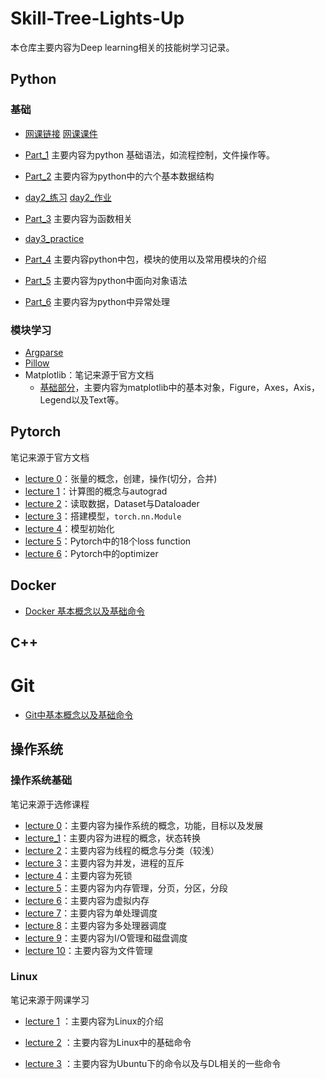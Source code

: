 # Skill-Tree-Lights-Up

本仓库主要内容为Deep learning相关的技能树学习记录。

## Python

### 基础

- [网课链接](https://www.bilibili.com/video/BV1j7411e7MD)  [网课课件](https://book.apeland.cn/details/329/)

- [Part_1](https://github.com/NaCl-Ocean/Skill-Tree-Lights-Up/blob/master/Python/part_1.md) 主要内容为python 基础语法，如流程控制，文件操作等。
- [Part_2](https://github.com/NaCl-Ocean/Skill-Tree-Lights-Up/blob/master/Python/part_2.md) 主要内容为python中的六个基本数据结构
- [day2_练习](https://github.com/NaCl-Ocean/Skill-Tree-Lights-Up/blob/master/Python/day2_practice.ipynb)     [day2_作业](https://github.com/NaCl-Ocean/Skill-Tree-Lights-Up/blob/master/Python/day2_homework.py)  
- [Part_3](https://github.com/NaCl-Ocean/Skill-Tree-Lights-Up/blob/master/Python/part_3.md)   主要内容为函数相关
- [day3_practice](https://github.com/NaCl-Ocean/Skill-Tree-Lights-Up/blob/master/Python/code/day3_practice.ipynb)
- [Part_4](https://github.com/NaCl-Ocean/Skill-Tree-Lights-Up/blob/master/Python/part_4.md)   主要内容python中包，模块的使用以及常用模块的介绍
- [Part_5](https://github.com/NaCl-Ocean/Skill-Tree-Lights-Up/blob/master/Python/part_5.md)   主要内容为python中面向对象语法
- [Part_6](https://github.com/NaCl-Ocean/Skill-Tree-Lights-Up/blob/master/Python/part_6.md)    主要内容为python中异常处理

### 模块学习

- [Argparse](https://github.com/NaCl-Ocean/Skill-Tree-Lights-Up/blob/master/Python/argparse.md)
- [Pillow](https://github.com/NaCl-Ocean/Skill-Tree-Lights-Up/blob/master/Python/Pillow.md)
- Matplotlib：笔记来源于官方文档
  - [基础部分](https://github.com/NaCl-Ocean/Skill-Tree-Lights-Up/blob/master/Python/matplotlib/matplotlib_base.md)，主要内容为matplotlib中的基本对象，Figure，Axes，Axis，Legend以及Text等。

## Pytorch

笔记来源于官方文档

- [lecture 0](https://github.com/NaCl-Ocean/Skill-Tree-Lights-Up/blob/master/Python/pytorch/lecture_0.md)：张量的概念，创建，操作(切分，合并)
- [lecture 1](https://github.com/NaCl-Ocean/Skill-Tree-Lights-Up/blob/master/Python/pytorch/lecture_1.md)：计算图的概念与autograd
- [lecture 2](https://github.com/NaCl-Ocean/Skill-Tree-Lights-Up/blob/master/Python/pytorch/lecture_2.md)：读取数据，Dataset与Dataloader
- [lecture 3](https://github.com/NaCl-Ocean/Skill-Tree-Lights-Up/blob/master/Python/pytorch/lecture_3.md)：搭建模型，`torch.nn.Module`
- [lecture 4](https://github.com/NaCl-Ocean/Skill-Tree-Lights-Up/blob/master/Python/pytorch/lecture_3.md)：模型初始化
- [lecture 5](https://github.com/NaCl-Ocean/Skill-Tree-Lights-Up/blob/master/Python/pytorch/lecture_5.md)：Pytorch中的18个loss function
- [lecture 6](https://github.com/NaCl-Ocean/Skill-Tree-Lights-Up/blob/master/Python/pytorch/lecture_6.md)：Pytorch中的optimizer

## Docker

- [Docker 基本概念以及基础命令](https://github.com/NaCl-Ocean/Skill-Tree-Lights-Up/blob/master/Docker/notes.md)

## C++

# Git

- [Git中基本概念以及基础命令](https://github.com/NaCl-Ocean/Skill-Tree-Lights-Up/blob/master/Git/notes.md)

## 操作系统

### 操作系统基础

笔记来源于选修课程

- [lecture 0](https://github.com/NaCl-Ocean/Skill-Tree-Lights-Up/blob/master/Operating_System/lecture_0.md)：主要内容为操作系统的概念，功能，目标以及发展
- [lecture_1](https://github.com/NaCl-Ocean/Skill-Tree-Lights-Up/blob/master/Operating_System/lecture_1.md)：主要内容为进程的概念，状态转换
- [lecture  2](https://github.com/NaCl-Ocean/Skill-Tree-Lights-Up/blob/master/Operating_System/lecture_2.md)：主要内容为线程的概念与分类（较浅）
- [lecture  3](https://github.com/NaCl-Ocean/Skill-Tree-Lights-Up/blob/master/Operating_System/lecture_3.md)：主要内容为并发，进程的互斥
- [lecture  4](https://github.com/NaCl-Ocean/Skill-Tree-Lights-Up/blob/master/Operating_System/lecture_4.md)：主要内容为死锁
- [lecture  5](https://github.com/NaCl-Ocean/Skill-Tree-Lights-Up/blob/master/Operating_System/lecture_5.md)：主要内容为内存管理，分页，分区，分段
- [lecture  6](https://github.com/NaCl-Ocean/Skill-Tree-Lights-Up/blob/master/Operating_System/lecture_6.md)：主要内容为虚拟内存
- [lecture  7](https://github.com/NaCl-Ocean/Skill-Tree-Lights-Up/blob/master/Operating_System/lecture_7.md)：主要内容为单处理调度
- [lecture  8](https://github.com/NaCl-Ocean/Skill-Tree-Lights-Up/blob/master/Operating_System/lecture_8.md)：主要内容为多处理器调度
- [lecture  9](https://github.com/NaCl-Ocean/Skill-Tree-Lights-Up/blob/master/Operating_System/lecture_9.md)：主要内容为I/O管理和磁盘调度
- [lecture  10](https://github.com/NaCl-Ocean/Skill-Tree-Lights-Up/blob/master/Operating_System/lecture_10.md)：主要内容为文件管理

### Linux

笔记来源于网课学习

- [lecture 1](https://github.com/NaCl-Ocean/Skill-Tree-Lights-Up/blob/master/Operating_System/Linux/notes_theory.md) ：主要内容为Linux的介绍

- [lecture 2](https://github.com/NaCl-Ocean/Skill-Tree-Lights-Up/blob/master/Operating_System/Linux/notes_base.md) ：主要内容为Linux中的基础命令
- [lecture 3](https://github.com/NaCl-Ocean/Skill-Tree-Lights-Up/blob/master/Operating_System/Linux/notes_deeplearning.md) ：主要内容为Ubuntu下的命令以及与DL相关的一些命令